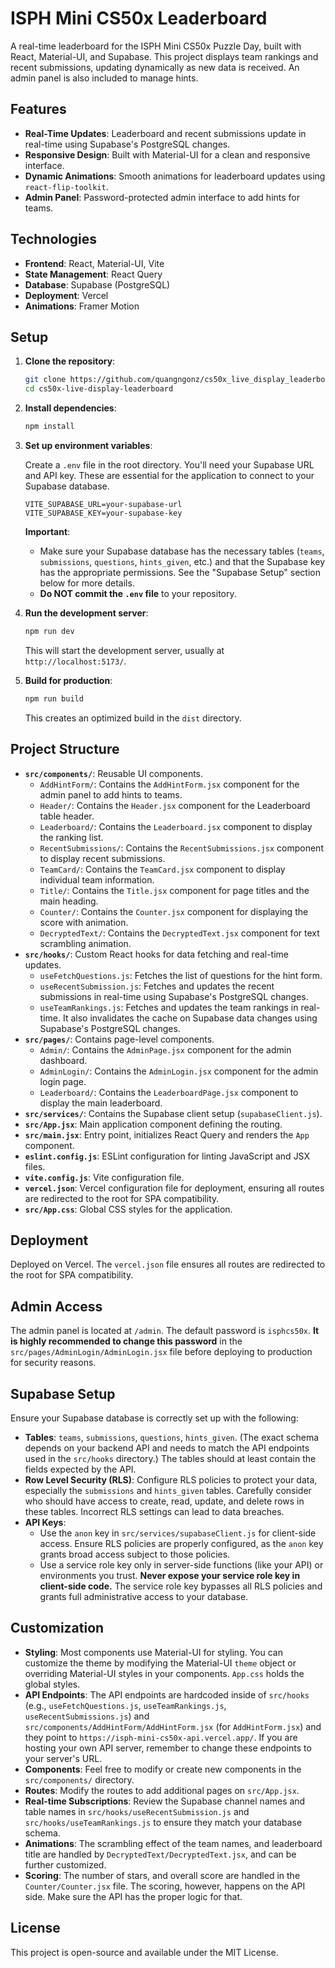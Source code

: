 # ISPH Mini CS50x Leaderboard

A real-time leaderboard for the ISPH Mini CS50x Puzzle Day, built with React, Material-UI, and Supabase. This project displays team rankings and recent submissions, updating dynamically as new data is received.  An admin panel is also included to manage hints.

## Features

- **Real-Time Updates**: Leaderboard and recent submissions update in real-time using Supabase's PostgreSQL changes.
- **Responsive Design**: Built with Material-UI for a clean and responsive interface.
- **Dynamic Animations**: Smooth animations for leaderboard updates using `react-flip-toolkit`.
- **Admin Panel**: Password-protected admin interface to add hints for teams.

## Technologies

- **Frontend**: React, Material-UI, Vite
- **State Management**: React Query
- **Database**: Supabase (PostgreSQL)
- **Deployment**: Vercel
- **Animations**: Framer Motion

## Setup

1.  **Clone the repository**:

    ```bash
    git clone https://github.com/quangngonz/cs50x_live_display_leaderboard.git
    cd cs50x-live-display-leaderboard
    ```

2.  **Install dependencies**:

    ```bash
    npm install
    ```

3.  **Set up environment variables**:

    Create a `.env` file in the root directory.  You'll need your Supabase URL and API key.  These are essential for the application to connect to your Supabase database.

    ```env
    VITE_SUPABASE_URL=your-supabase-url
    VITE_SUPABASE_KEY=your-supabase-key
    ```

    **Important**:

    *   Make sure your Supabase database has the necessary tables (`teams`, `submissions`, `questions`, `hints_given`, etc.) and that the Supabase key has the appropriate permissions. See the "Supabase Setup" section below for more details.
    *   **Do NOT commit the `.env` file** to your repository.

4.  **Run the development server**:

    ```bash
    npm run dev
    ```

    This will start the development server, usually at `http://localhost:5173/`.

5.  **Build for production**:

    ```bash
    npm run build
    ```

    This creates an optimized build in the `dist` directory.

## Project Structure

-   **`src/components/`**: Reusable UI components.
    -   `AddHintForm/`: Contains the `AddHintForm.jsx` component for the admin panel to add hints to teams.
    -   `Header/`:  Contains the `Header.jsx` component for the Leaderboard table header.
    -   `Leaderboard/`: Contains the `Leaderboard.jsx` component to display the ranking list.
    -   `RecentSubmissions/`:  Contains the `RecentSubmissions.jsx` component to display recent submissions.
    -   `TeamCard/`:  Contains the `TeamCard.jsx` component to display individual team information.
    -   `Title/`: Contains the `Title.jsx` component for page titles and the main heading.
    -   `Counter/`: Contains the `Counter.jsx` component for displaying the score with animation.
    -   `DecryptedText/`: Contains the `DecryptedText.jsx` component for text scrambling animation.
-   **`src/hooks/`**: Custom React hooks for data fetching and real-time updates.
    -   `useFetchQuestions.js`: Fetches the list of questions for the hint form.
    -   `useRecentSubmission.js`:  Fetches and updates the recent submissions in real-time using Supabase's PostgreSQL changes.
    -   `useTeamRankings.js`:  Fetches and updates the team rankings in real-time. It also invalidates the cache on Supabase data changes using Supabase's PostgreSQL changes.
-   **`src/pages/`**: Contains page-level components.
    -   `Admin/`: Contains the `AdminPage.jsx` component for the admin dashboard.
    -   `AdminLogin/`: Contains the `AdminLogin.jsx` component for the admin login page.
    -   `Leaderboard/`: Contains the `LeaderboardPage.jsx` component to display the main leaderboard.
-   **`src/services/`**: Contains the Supabase client setup (`supabaseClient.js`).
-   **`src/App.jsx`**:  Main application component defining the routing.
-   **`src/main.jsx`**: Entry point, initializes React Query and renders the `App` component.
-   **`eslint.config.js`**:  ESLint configuration for linting JavaScript and JSX files.
-   **`vite.config.js`**: Vite configuration file.
-   **`vercel.json`**: Vercel configuration file for deployment, ensuring all routes are redirected to the root for SPA compatibility.
-   **`src/App.css`**: Global CSS styles for the application.

## Deployment

Deployed on Vercel. The `vercel.json` file ensures all routes are redirected to the root for SPA compatibility.

## Admin Access

The admin panel is located at `/admin`. The default password is `isphcs50x`.  **It is highly recommended to change this password** in the `src/pages/AdminLogin/AdminLogin.jsx` file before deploying to production for security reasons.

## Supabase Setup

Ensure your Supabase database is correctly set up with the following:

*   **Tables**:  `teams`, `submissions`, `questions`, `hints_given`.  (The exact schema depends on your backend API and needs to match the API endpoints used in the `src/hooks` directory.)  The tables should at least contain the fields expected by the API.
*   **Row Level Security (RLS)**: Configure RLS policies to protect your data, especially the `submissions` and `hints_given` tables.  Carefully consider who should have access to create, read, update, and delete rows in these tables.  Incorrect RLS settings can lead to data breaches.
*   **API Keys**:
    *   Use the `anon` key in `src/services/supabaseClient.js` for client-side access.  Ensure RLS policies are properly configured, as the `anon` key grants broad access subject to those policies.
    *   Use a service role key only in server-side functions (like your API) or environments you trust. **Never expose your service role key in client-side code.** The service role key bypasses all RLS policies and grants full administrative access to your database.

## Customization

*   **Styling**:  Most components use Material-UI for styling.  You can customize the theme by modifying the Material-UI `theme` object or overriding Material-UI styles in your components.  `App.css` holds the global styles.
*   **API Endpoints**:  The API endpoints are hardcoded inside of `src/hooks` (e.g., `useFetchQuestions.js`, `useTeamRankings.js`, `useRecentSubmissions.js`) and `src/components/AddHintForm/AddHintForm.jsx` (for `AddHintForm.jsx`) and they point to `https://isph-mini-cs50x-api.vercel.app/`.  If you are hosting your own API server, remember to change these endpoints to your server's URL.
*   **Components**:  Feel free to modify or create new components in the `src/components/` directory.
*   **Routes**: Modify the routes to add additional pages on `src/App.jsx`.
*   **Real-time Subscriptions**: Review the Supabase channel names and table names in `src/hooks/useRecentSubmission.js` and `src/hooks/useTeamRankings.js` to ensure they match your database schema.
*   **Animations**: The scrambling effect of the team names, and leaderboard title are handled by `DecryptedText/DecryptedText.jsx`, and can be further customized.
*   **Scoring**: The number of stars, and overall score are handled in the `Counter/Counter.jsx` file.  The scoring, however, happens on the API side.  Make sure the API has the proper logic for that.

## License

This project is open-source and available under the MIT License.
